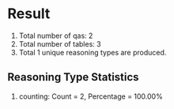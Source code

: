 # Result<br/>
1. Total number of qas: 2<br/>
2. Total number of tables: 3<br/>
3. Total 1 unique reasoning types are produced.<br/>
## **Reasoning Type Statistics**<br/>
1. counting: Count = 2, Percentage = 100.00%<br/>
